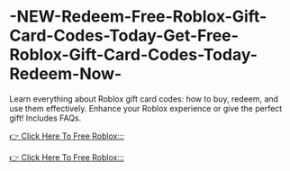 # -NEW-Redeem-Free-Roblox-Gift-Card-Codes-Today-Get-Free-Roblox-Gift-Card-Codes-Today-Redeem-Now-
Learn everything about Roblox gift card codes: how to buy, redeem, and use them effectively. Enhance your Roblox experience or give the perfect gift! Includes FAQs.

[👉 Click Here To Free Roblox:::](https://usaofferzon.com/roblox/)

[👉 Click Here To Free Roblox:::](https://usaofferzon.com/giftcard/)
